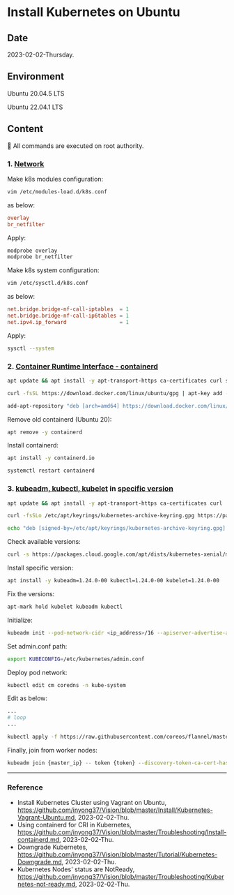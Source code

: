 # Install Kubernetes on Ubuntu

## Date

2023-02-02-Thursday.

## Environment

Ubuntu 20.04.5 LTS

Ubuntu 22.04.1 LTS

## Content

:key: All commands are executed on root authority.

### 1. [Network](https://github.com/inyong37/Vision/blob/master/Install/Kubernetes-Vagrant-Ubuntu.md)

Make k8s modules configuration:

```Bash
vim /etc/modules-load.d/k8s.conf
```

as below:

```conf
overlay
br_netfilter
```

Apply:

```Bash
modprobe overlay
modprobe br_netfilter
```

Make k8s system configuration:

```Bash
vim /etc/sysctl.d/k8s.conf
```

as below:

```conf
net.bridge.bridge-nf-call-iptables  = 1
net.bridge.bridge-nf-call-ip6tables = 1
net.ipv4.ip_forward                 = 1
```

Apply:

```Bash
sysctl --system
```

### 2. [Container Runtime Interface - containerd](https://github.com/inyong37/Vision/blob/master/Troubleshooting/Install-containerd.md)

```Bash
apt update && apt install -y apt-transport-https ca-certificates curl software-properties-common gnupg2
```


```Bash
curl -fsSL https://download.docker.com/linux/ubuntu/gpg | apt-key add -
```

```Bash
add-apt-repository "deb [arch=amd64] https://download.docker.com/linux/ubuntu $(lsb_release -cs) stable"
```

Remove old containerd (Ubuntu 20):

```Bash
apt remove -y containerd
```

Install containerd:

```Bash
apt install -y containerd.io
```

```Bash
systemctl restart containerd
```

### 3. [kubeadm, kubectl, kubelet](https://github.com/inyong37/Vision/blob/master/Install/Kubernetes-Vagrant-Ubuntu.md) in [specific version](https://github.com/inyong37/Vision/blob/master/Tutorial/Kubernetes-Downgrade.md)

```Bash
apt update && apt install -y apt-transport-https ca-certificates curl
```

```Bash
curl -fsSLo /etc/apt/keyrings/kubernetes-archive-keyring.gpg https://packages.cloud.google.com/apt/doc/apt-key.gpg
```

```Bash
echo "deb [signed-by=/etc/apt/keyrings/kubernetes-archive-keyring.gpg] https://apt.kubernetes.io/ kubernetes-xenial main" | tee /etc/apt/sources.list.d/kubernetes.list
```

Check available versions:

```Bash
curl -s https://packages.cloud.google.com/apt/dists/kubernetes-xenial/main/binary-amd64/Packages | grep Version | awk '{print $2}'
```

Install specific version:

```Bash
apt install -y kubeadm=1.24.0-00 kubectl=1.24.0-00 kubelet=1.24.0-00
```

Fix the versions:

```Bash
apt-mark hold kubelet kubeadm kubectl
```

Initialize:

```Bash
kubeadm init --pod-network-cidr <ip_address>/16 --apiserver-advertise-address=<master_node_ip_address>
```

Set admin.conf path:

```Bash
export KUBECONFIG=/etc/kubernetes/admin.conf
```

Deploy pod network:

```Bash
kubectl edit cm coredns -n kube-system
```

Edit as below:

```Bash
...
# loop
...
```

```Bash
kubectl apply -f https://raw.githubusercontent.com/coreos/flannel/master/Documentation/kube-flannel.yml
```

Finally, join from worker nodes:

```Bash
kubeadm join {master_ip} -- token {token} --discovery-token-ca-cert-hash {sha256}
```

---

### Reference
- Install Kubernetes Cluster using Vagrant on Ubuntu, https://github.com/inyong37/Vision/blob/master/Install/Kubernetes-Vagrant-Ubuntu.md, 2023-02-02-Thu.
- Using containerd for CRI in Kubernetes, https://github.com/inyong37/Vision/blob/master/Troubleshooting/Install-containerd.md, 2023-02-02-Thu.
- Downgrade Kubernetes, https://github.com/inyong37/Vision/blob/master/Tutorial/Kubernetes-Downgrade.md, 2023-02-02-Thu.
- Kubernetes Nodes' status are NotReady, https://github.com/inyong37/Vision/blob/master/Troubleshooting/Kubernetes-not-ready.md, 2023-02-02-Thu.
